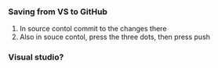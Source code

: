 ### Saving from VS to GitHub 

1. In source contol commit to the changes there
2. Also in souce contol, press the three dots, then press push

### Visual studio?
